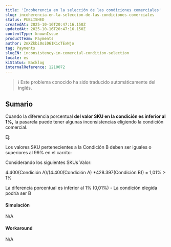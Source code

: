 ```yaml
---
title: 'Incoherencia en la selección de las condiciones comerciales'
slug: incoherencia-en-la-seleccion-de-las-condiciones-comerciales
status: PUBLISHED
createdAt: 2025-10-16T20:47:16.150Z
updatedAt: 2025-10-16T20:47:16.150Z
contentType: knownIssue
productTeam: Payments
author: 2mXZkbi0oi061KicTExNjo
tag: Payments
slugEN: inconsistency-in-comercial-condition-selection
locale: es
kiStatus: Backlog
internalReference: 1210072
---
```


>ℹ️ Este problema conocido ha sido traducido automáticamente del inglés.

## Sumario


Cuando la diferencia porcentual **del valor SKU en la condición es inferior al 1%,** la pasarela puede tener algunas inconsistencias eligiendo la condición comercial.

Ej:

Los valores SKU pertenecientes a la Condición B deben ser iguales o superiores al 99% en el carrito:

Considerando los siguientes SKUs Valor:

4.400(Condición A)/(4.400(Condición A) *428.397(Condición B)) = 1,01% > 1%

La diferencia porcentual es inferior al 1% (0,01%) - La condición elegida podría ser B


#### Simulación


N/A


#### Workaround


N/A



